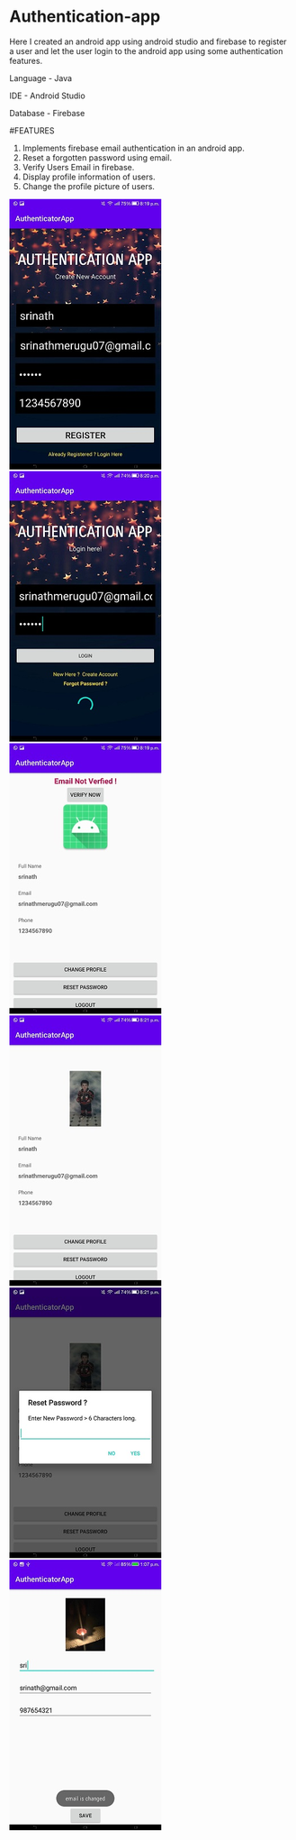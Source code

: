 # Authentication-app
Here I created an android app using android studio and firebase to register a user and let the user login to the android app using some authentication features.

Language - Java

IDE - Android Studio

Database - Firebase 

#FEATURES
1. Implements firebase email authentication in an android app.
2. Reset a forgotten password using email. 
3. Verify Users Email in firebase.
4. Display profile information of users. 
5. Change the profile picture of users.

![](ss4.jpg) ![](ss1.jpg) ![](ss5.jpg) ![](ss3.jpg) ![](ss6.jpg) ![](ss2.jpg)
